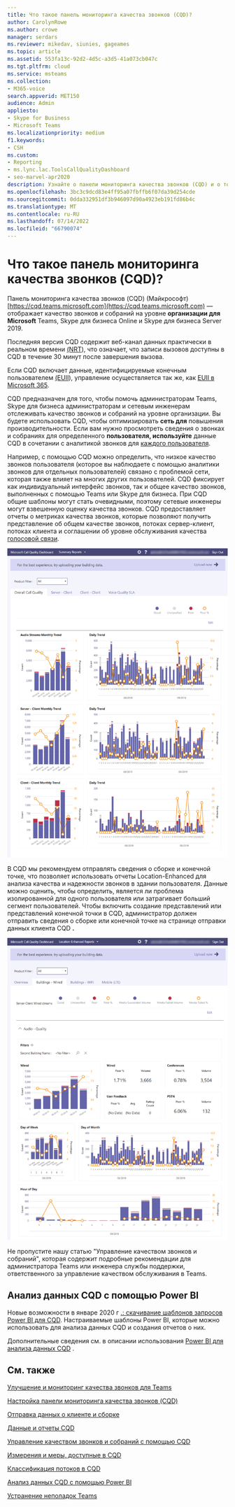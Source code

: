 ```yaml
---
title: Что такое панель мониторинга качества звонков (CQD)?
author: CarolynRowe
ms.author: crowe
manager: serdars
ms.reviewer: mikedav, siunies, gageames
ms.topic: article
ms.assetid: 553fa13c-92d2-4d5c-a3d5-41a073cb047c
ms.tgt.pltfrm: cloud
ms.service: msteams
ms.collection:
- M365-voice
search.appverid: MET150
audience: Admin
appliesto:
- Skype for Business
- Microsoft Teams
ms.localizationpriority: medium
f1.keywords:
- CSH
ms.custom:
- Reporting
- ms.lync.lac.ToolsCallQualityDashboard
- seo-marvel-apr2020
description: Узнайте о панели мониторинга качества звонков (CQD) и о том, как использовать ее для просмотра отчетов о качестве собраний и звонков в Microsoft Teams.
ms.openlocfilehash: 3bc3c9dcd83e4ff95a07fbffb6f07da39d254cde
ms.sourcegitcommit: 0dda332951df3b946097d90a4923eb191fd86b4c
ms.translationtype: MT
ms.contentlocale: ru-RU
ms.lasthandoff: 07/14/2022
ms.locfileid: "66790074"
---
```

# <a name="what-is-call-quality-dashboard-cqd"></a>Что такое панель мониторинга качества звонков (CQD)?

Панель мониторинга качества звонков (CQD) (Майкрософт) [https://cqd.teams.microsoft.com](https://cqd.teams.microsoft.com) — отображает качество звонков и собраний на уровне **организации для Microsoft** Teams, Skype для бизнеса Online и Skype для бизнеса Server 2019. 

  
Последняя версия CQD содержит веб-канал данных практически в реальном времени [(NRT](CQD-data-and-reports.md)), что означает, что записи вызовов доступны в CQD в течение 30 минут после завершения вызова.

Если CQD включает данные, идентифицируемые конечным пользователем [(EUII](CQD-data-and-reports.md#euii-data)), управление осуществляется так же, как [EUII в Microsoft 365](/office365/Enterprise/office-365-data-retention-deletion-and-destruction-overview).

CQD предназначен для того, чтобы помочь администраторам Teams, Skype для бизнеса администраторам и сетевым инженерам отслеживать качество звонков и собраний на уровне организации. Вы будете использовать CQD, чтобы оптимизировать **сеть для** повышения производительности. Если вам нужно просмотреть сведения о звонках и собраниях для определенного **пользователя, используйте** данные CQD в сочетании с аналитикой звонков для [каждого пользователя](use-call-analytics-to-troubleshoot-poor-call-quality.md).

Например, с помощью CQD можно определить, что низкое качество звонков пользователя (которое вы наблюдаете с помощью аналитики звонков для отдельных пользователей) связано с проблемой сети, которая также влияет на многих других пользователей. CQD фиксирует как индивидуальный интерфейс звонков, так и общее качество звонков, выполненных с помощью Teams или Skype для бизнеса. При CQD общие шаблоны могут стать очевидными, поэтому сетевые инженеры могут взвешенную оценку качества звонков. CQD предоставляет отчеты о метриках качества звонков, которые позволяют получить представление об общем качестве звонков, потоках сервер-клиент, потоках клиента и соглашении об уровне обслуживания качества [голосовой связи](https://go.microsoft.com/fwlink/p/?linkid=846252). 
  
![Снимок экрана: панель мониторинга качества звонков.](media/teams-difference-between-call-analytics-and-call-quality-dashboard-image3.png)

В CQD мы рекомендуем отправлять сведения о сборке и конечной точке, что позволяет использовать отчеты Location-Enhanced для анализа качества и надежности звонков в здании пользователя. Данные можно оценить, чтобы определить, является ли проблема изолированной для одного пользователя или затрагивает больший сегмент пользователей. Чтобы включить создание представлений или представлений конечной точки в CQD, администратор должен [](CQD-upload-tenant-building-data.md) отправить сведения о сборке или конечной точке на странице отправки данных клиента CQD **.**

![Снимок экрана: панель мониторинга качества звонков Location-Enhanced отчетов.](media/teams-difference-between-call-analytics-and-call-quality-dashboard-image4.png)

Не пропустите нашу статью [](quality-of-experience-review-guide.md) "Управление качеством звонков и собраний", которая содержит подробные рекомендации для администратора Teams или инженера службы поддержки, ответственного за управление качеством обслуживания в Teams.


## <a name="use-power-bi-to-analyze-cqd-data"></a>Анализ данных CQD с помощью Power BI

Новые возможности в январе 2020 г [.: скачивание шаблонов запросов Power BI для CQD](https://github.com/MicrosoftDocs/OfficeDocs-SkypeForBusiness/blob/live/Teams/downloads/CQD-Power-BI-query-templates.zip?raw=true). Настраиваемые шаблоны Power BI, которые можно использовать для анализа данных CQD и создания отчетов о них.

Дополнительные сведения см. в описании использования [Power BI для анализа данных CQD](CQD-Power-BI-query-templates.md) .



## <a name="related-topics"></a>См. также

[Улучшение и мониторинг качества звонков для Teams](monitor-call-quality-qos.md)

[Настройка панели мониторинга качества звонков (CQD)](turning-on-and-using-call-quality-dashboard.md)

[Отправка данных о клиенте и сборке](CQD-upload-tenant-building-data.md)

[Данные и отчеты CQD](CQD-data-and-reports.md)

[Управление качеством звонков и собраний с помощью CQD](quality-of-experience-review-guide.md)

[Измерения и меры, доступные в CQD](dimensions-and-measures-available-in-call-quality-dashboard.md)

[Классификация потоков в CQD](stream-classification-in-call-quality-dashboard.md)

[Анализ данных CQD с помощью Power BI](CQD-Power-BI-query-templates.md)


[Устранение неполадок Teams](/MicrosoftTeams/troubleshoot/teams)
